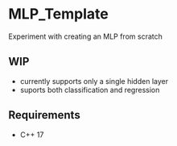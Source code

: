 # MLP_Template
Experiment with creating an MLP from scratch
## WIP
- currently supports only a single hidden layer
- suports both classification and regression
## Requirements
- C++ 17
